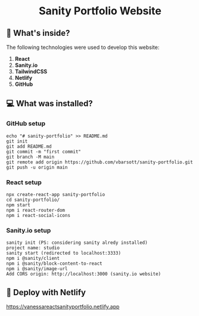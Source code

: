 <h1 align="center">
  Sanity Portfolio Website
</h1>

## 🧐 What's inside?

The following technologies were used to develop this website:

1.  **React**
2.  **Sanity.io**
3.  **TailwindCSS**
4.  **Netlify**
5.  **GitHub**

## 💻 What was installed?

### GitHub setup

    echo "# sanity-portfolio" >> README.md
    git init
    git add README.md
    git commit -m "first commit"
    git branch -M main
    git remote add origin https://github.com/vbarsott/sanity-portfolio.git
    git push -u origin main

### React setup

    npx create-react-app sanity-portfolio
    cd sanity-portfolio/
    npm start
    npm i react-router-dom
    npm i react-social-icons

### Sanity.io setup

    sanity init (PS: considering sanity alredy installed)
    project name: studio
    sanity start (redirected to localhost:3333)
    npm i @sanity/client
    npm i @sanity/block-content-to-react
    npm i @sanity/image-url
    Add CORS origin: http://localhost:3000 (sanity.io website)

## 💫 Deploy with Netlify

https://vanessareactsanityportfolio.netlify.app
